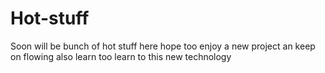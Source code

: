 # Hot-stuff
Soon will be bunch of hot stuff here hope too enjoy a new project an keep on flowing also learn too learn to this new technology
